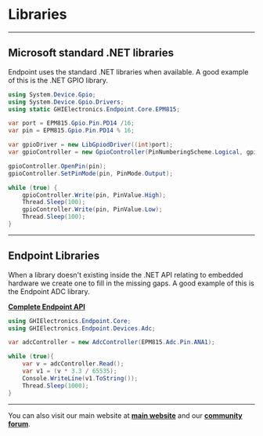 # Libraries
---
## Microsoft standard .NET libraries

Endpoint uses the standard .NET libraries when available. A good example of this is the .NET GPIO library.

```cs
using System.Device.Gpio;
using System.Device.Gpio.Drivers;
using static GHIElectronics.Endpoint.Core.EPM815;

var port = EPM815.Gpio.Pin.PD14 /16;
var pin = EPM815.Gpio.Pin.PD14 % 16;

var gpioDriver = new LibGpiodDriver((int)port);
var gpioController = new GpioController(PinNumberingScheme.Logical, gpioDriver);

gpioController.OpenPin(pin);
gpioController.SetPinMode(pin, PinMode.Output);

while (true) {
    gpioController.Write(pin, PinValue.High);
    Thread.Sleep(100);
    gpioController.Write(pin, PinValue.Low);
    Thread.Sleep(100);
}
```
---

## Endpoint Libraries
When a library doesn't existing inside the .NET API relating to embedded hardware we create one to fill in the missing gaps. A good example of this is the Endpoint ADC library. 

<!--- Use this link when testing locally-->

[**Complete Endpoint API**](http://localhost:8080/endpoint/api/GHIElectronics.Endpoint.html)


<!--- Use this link when building and deploying-->

<!---
[**Complete Endpoint API**](http://https://docs.ghielectronics.com/endpoint/api/GHIElectronics.Endpoint.html)
-->

```cs
using GHIElectronics.Endpoint.Core;
using GHIElectronics.Endpoint.Devices.Adc;

var adcController = new AdcController(EPM815.Adc.Pin.ANA1); 

while (true){
    var v = adcController.Read();
    var v1 = (v * 3.3 / 65535);
    Console.WriteLine(v1.ToString());
    Thread.Sleep(1000);
}
```
---

You can also visit our main website at [**main website**](http://www.ghielectronics.com) and our  [**community forum**](https://forums.ghielectronics.com/).
